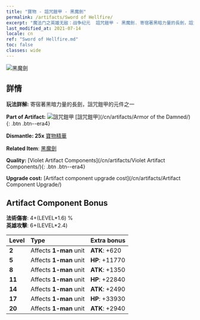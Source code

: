 ```yaml
---
title: "寶物 - 詛咒鎧甲 - 黑魔劍"
permalink: /artifacts/Sword of Hellfire/
excerpt: "魔法门之英雄无敌：战争纪元  詛咒鎧甲 - 黑魔劍. 寄宿著黑暗力量的長劍，詛咒鎧甲的元件之一"
last_modified_at: 2021-07-14
locale: cn
ref: "Sword of Hellfire.md"
toc: false
classes: wide
---
```


 ![黑魔劍](/images/t/artifact_40301.png)



## 詳情

 **玩法詳解:** 寄宿著黑暗力量的長劍，詛咒鎧甲的元件之一

 **Part of Artifact:** ![詛咒鎧甲](/images/t/icon_artifact_30.png) [詛咒鎧甲](/cn/artifacts/Armor of the Damned/){: .btn .btn--era4}

 **Dismantle: 25x** [寶物精華](/cn/Items/con_905/)

 **Related Item**: [黑魔劍](/cn/Items/art_121/)

 **Quality:** [Violet Artifact Components](/cn/artifacts/Violet Artifact Components/){: .btn .btn--era4}

 **Upgrade cost:** [Artifact component upgrade cost](/cn/artifacts/Artifact Component Upgrade/)

## Artifact Component Bonus

  **法術傷害**: 4+(LEVEL\*1.6) %<br/>**英雄攻擊**: 6+(LEVEL\*2.4)

  |  Level  | Type |    Extra bonus  | 
  |:--------|:-----|:----------------| 
  | **2** | Affects **1-man** unit | **ATK**: +620 | 
  | **5** | Affects **1-man** unit | **HP**: +11770 | 
  | **8** | Affects **1-man** unit | **ATK**: +1350 | 
  | **11** | Affects **1-man** unit | **HP**: +22840 | 
  | **14** | Affects **1-man** unit | **ATK**: +2490 | 
  | **17** | Affects **1-man** unit | **HP**: +33930 | 
  | **20** | Affects **1-man** unit | **ATK**: +2940 | 
